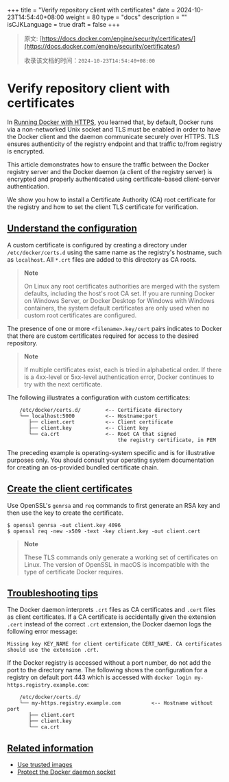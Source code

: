 +++
title = "Verify repository client with certificates"
date = 2024-10-23T14:54:40+08:00
weight = 80
type = "docs"
description = ""
isCJKLanguage = true
draft = false
+++

> 原文: [https://docs.docker.com/engine/security/certificates/](https://docs.docker.com/engine/security/certificates/)
>
> 收录该文档的时间：`2024-10-23T14:54:40+08:00`

# Verify repository client with certificates

In [Running Docker with HTTPS](https://docs.docker.com/engine/security/protect-access/), you learned that, by default, Docker runs via a non-networked Unix socket and TLS must be enabled in order to have the Docker client and the daemon communicate securely over HTTPS. TLS ensures authenticity of the registry endpoint and that traffic to/from registry is encrypted.

This article demonstrates how to ensure the traffic between the Docker registry server and the Docker daemon (a client of the registry server) is encrypted and properly authenticated using certificate-based client-server authentication.

We show you how to install a Certificate Authority (CA) root certificate for the registry and how to set the client TLS certificate for verification.

## [Understand the configuration](https://docs.docker.com/engine/security/certificates/#understand-the-configuration)

A custom certificate is configured by creating a directory under `/etc/docker/certs.d` using the same name as the registry's hostname, such as `localhost`. All `*.crt` files are added to this directory as CA roots.

> **Note**
>
> 
>
> On Linux any root certificates authorities are merged with the system defaults, including the host's root CA set. If you are running Docker on Windows Server, or Docker Desktop for Windows with Windows containers, the system default certificates are only used when no custom root certificates are configured.

The presence of one or more `<filename>.key/cert` pairs indicates to Docker that there are custom certificates required for access to the desired repository.

> **Note**
>
> 
>
> If multiple certificates exist, each is tried in alphabetical order. If there is a 4xx-level or 5xx-level authentication error, Docker continues to try with the next certificate.

The following illustrates a configuration with custom certificates:



```text
    /etc/docker/certs.d/        <-- Certificate directory
    └── localhost:5000          <-- Hostname:port
       ├── client.cert          <-- Client certificate
       ├── client.key           <-- Client key
       └── ca.crt               <-- Root CA that signed
                                    the registry certificate, in PEM
```

The preceding example is operating-system specific and is for illustrative purposes only. You should consult your operating system documentation for creating an os-provided bundled certificate chain.

## [Create the client certificates](https://docs.docker.com/engine/security/certificates/#create-the-client-certificates)

Use OpenSSL's `genrsa` and `req` commands to first generate an RSA key and then use the key to create the certificate.



```console
$ openssl genrsa -out client.key 4096
$ openssl req -new -x509 -text -key client.key -out client.cert
```

> **Note**
>
> 
>
> These TLS commands only generate a working set of certificates on Linux. The version of OpenSSL in macOS is incompatible with the type of certificate Docker requires.

## [Troubleshooting tips](https://docs.docker.com/engine/security/certificates/#troubleshooting-tips)

The Docker daemon interprets `.crt` files as CA certificates and `.cert` files as client certificates. If a CA certificate is accidentally given the extension `.cert` instead of the correct `.crt` extension, the Docker daemon logs the following error message:



```text
Missing key KEY_NAME for client certificate CERT_NAME. CA certificates should use the extension .crt.
```

If the Docker registry is accessed without a port number, do not add the port to the directory name. The following shows the configuration for a registry on default port 443 which is accessed with `docker login my-https.registry.example.com`:



```text
    /etc/docker/certs.d/
    └── my-https.registry.example.com          <-- Hostname without port
       ├── client.cert
       ├── client.key
       └── ca.crt
```

## [Related information](https://docs.docker.com/engine/security/certificates/#related-information)

- [Use trusted images](https://docs.docker.com/engine/security/trust/)
- [Protect the Docker daemon socket](https://docs.docker.com/engine/security/protect-access/)
